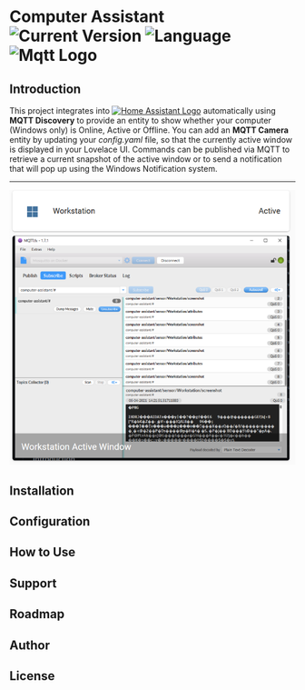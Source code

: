 # Computer Assistant ![Current Version](https://img.shields.io/badge/version-0.1.0-blue.svg) ![Language](https://img.shields.io/badge/Python-3.8.8-blue) ![Mqtt Logo](https://img.shields.io/static/v1?label=&message=MQTT&color=blueviolet&logo=eclipse-mosquitto)

## Introduction

This project integrates into [![Home Assistant Logo](https://img.shields.io/static/v1?label=&message=Home%20Assistant&color=41bdf5&logo=home-assistant&logoColor=white)](https://www.home-assistant.io/) automatically using **MQTT Discovery** to provide an entity to show whether your computer (Windows only) is Online, Active or Offline.
You can add an **MQTT Camera** entity by updating your _config.yaml_ file, so that the currently active window is displayed in your Lovelace UI.
Commands can be published via MQTT to retrieve a current snapshot of the active window or to send a notification that will pop up using the Windows Notification system.

---

<p align="center">
  <img src="./images/computer-assistant-snapshot.png" alt="Computer Assistant Screenshot">
</p>

## Installation

## Configuration

## How to Use

## Support

## Roadmap

## Author

## License
